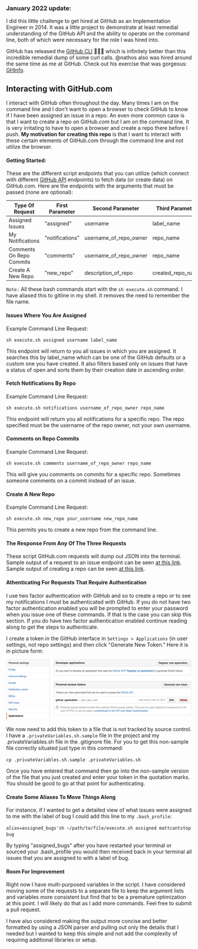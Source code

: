### January 2022 update: 

I did this little challenge to get hired at GitHub as an Implementation Engineer in 2014. It was a little project to demonstrate at least remedial understanding of the GitHub API and the ability to operate on the command line, both of which were necessary for the role I was hired into. 

GitHub has released the [GitHub CLI](https://cli.github.com) 🎉🎉🎉 which is infinitely better than this incredible remedial dump of some curl calls. @nathos also was hired around the same time as me at GitHub. Check out his exercise that was gorgeous: [GHInfo](https://github.com/nathos/ghinfo). 

## Interacting with GitHub.com

I interact with GitHub often throughout the day. Many times I am on the
command line and I don't want to open a browser to check GitHub to know
if I have been assigned an issue in a repo. An even more common case is
that I want to create a repo on GitHub.com but I am on the command line.
It is very irritating to have to open a browser and create a repo there
before I push. **My motivation for creating this repo** is that I want
to interact with these certain elements of GitHub.com through the
command line and not utilize the browser. 

#### Getting Started:

These are the different script endpoints that you can utilize (which connect with different [GitHub API](https://developer.github.com/v3/) endpoints) to fetch data (or create data) on GitHub.com. Here are the endpoints with the arguments that must be passed (none are optional):

|Type Of Request|First Parameter|Second Parameter|Third Parameter|Fourth Parameter|
|---|---|---|---|---|
|Assigned Issues|"assigned"|username|label_name|NA|
|My Notifications|"notifications"|username_of_repo_owner|repo_name|NA|
|Comments On Repo Commits|"comments"|username_of_repo_owner|repo_name|NA|
|Create A New Repo|"new_repo"|description_of_repo|created_repo_name|is_private (bool)|

`Note:` All these bash commands start with the `sh execute.sh`
command. I have aliased this to gitline in my shell. It removes the need
to remember the file name.

#### Issues Where You Are Assigned

Example Command Line Request:

```
sh execute.sh assigned username label_name
```

This endpoint will return to you all issues in which you are assigned. It
searches this by label_name which can be one of the GitHub defaults or a
custom one you have created. It also filters based only on issues that
have a status of open and sorts them by their creation date in ascending
order.

#### Fetch Notifications By Repo

Example Command Line Request:
```
sh execute.sh notifications username_of_repo_owner repo_name
```

This endpoint will return you all notifications for a specific repo. The
repo specified must be the username of the repo owner, not your own
username.

#### Comments on Repo Commits

Example Command Line Request:

```
sh execute.sh comments username_of_repo_owner repo_name
```

This will give you comments on commits for a specific repo. Sometimes
someone comments on a commit instead of an issue.

#### Create A New Repo

Example Command Line Request:

```
sh execute.sh new_repo your_username new_repo_name
```

This permits you to create a new repo from the command line. 

#### The Response From Any Of The Three Requests

These script GitHub.com requests will dump out JSON into the terminal. Sample output of a request to an issue endpoint can be seen [at this link](https://developer.github.com/v3/issues/). Sample output of creating a repo can be seen [at this link](https://developer.github.com/v3/repos/#create).

#### Athenticating For Requests That Require Authentication

I use two factor authentication with GitHub and so to create a repo or
to see my notifications I must be authenticated with GitHub. If you do
not have two factor authentication enabled you will be prompted to enter
your password when you issue one of these commands. If that is the case
you can skip this section. If you do have two factor authentication
enabled continue reading along to get the steps to authenticate. 

I create a token in the GitHub interface in `Settings > Applications` (in user settings, not repo settings) and then
click "Generate New Token." Here it is in picture form:

![Settings Screen](settingsScreenShot.png)

We now need to add this token to a file that is not tracked by source
control. I have a `.privateVariables.sh.sample` file in
the project and my .privateVariables.sh file in the .gitignore file. For
you to get this non-sample file correctly situated just type in this
command:

`cp .privateVariables.sh.sample .privateVariables.sh`

Once you have entered that command then go into the non-sample version
of the file that you just created and enter your token in the quotation marks. You should be
good to go at that point for authenticating. 

#### Create Some Aliases To Move Things Along

For instance, if I wanted to get a detailed view of what issues were
assigned to me with the label of bug I could add this line to my `.bash_profile`:  

`alias=assigned_bugs'sh ~/path/to/file/execute.sh assigned mattcantstop bug`

By typing "assigned_bugs" after you have restarted your terminal or sourced your .bash_profile
you would then received back in your terminal all issues that you are
assigned to with a label of bug.

#### Room For Improvement

Right now I have multi-purposed variables in the script. I have
considered moving some of the requests to a separate file to keep the
argument lists and variables more consistent but find that to be a
premature optimization at this point. I will likely do that as I add
more commands. Feel free to submit a pull request. 

I have also considered making the output more concise and better
formatted by using a JSON parser and pulling out only the details that I
needed but I wanted to keep this simple and not add the complexity of
requiring additional libraries or setup. 

